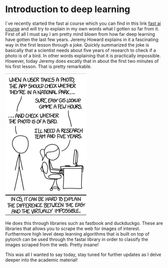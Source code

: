 # Introduction to deep learning

I´ve recently started the fast ai course which you can find in this link [fast ai course](https://course.fast.ai) and will try to explain in my own words what I gotten so far from it.
First of all I must say I am pretty mind blown from how far deep learning have gotten the last few years. Jeremy Howard explains in it a fascinating way in the first lesson through a joke.
Quickly summarized the joke is basically that a scientist needs about five years of research to check if a photo is of a bird. In other words explaining that it is practically impossible. 
However, today Jeremy does excatly that in about the first two minutes of his first lesson. That is pretty remarkable. 

![joke image](../images/Joke.png)

He does this through libraries such as fastbook and duckduckgo. These are libraries that allows you to scrape the web for images of interest. Furthermore high level deep learning algorithms that is built on top of pytorch can be used through the fastai library in order to classify the images scraped from the web. Pretty insane! 

This was all I wanted to say today, stay tuned for further updates as I delve deeper into the academic material!
